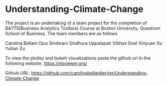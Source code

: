 # Understanding-Climate-Change
The project is an undertaking of a team project for the completion of BA775(Business Analytics Toolbox) Course at Boston University, Questrom School of Business. The team members are as follows

Carolina Bellani Ojus Sindwani Sindhura Uppalapati Vibhas Goel Xinyuan Xu Yuhan Zu

To view the plotley and bokeh visualizations paste the github url in the following website. https://nbviewer.org/

Github URL: https://github.com/carolinabellaniterrier/Understanding-Climate-Change
